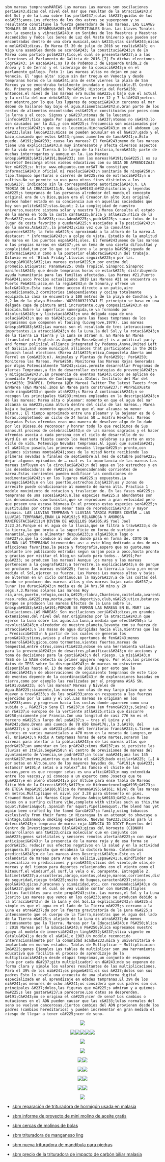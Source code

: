 
```
sbm mareas tempranasMAREAS Las mareas Las mareas son oscilaciones peri&#243;dicas del nivel del mar que resultan de la atracci&#243;n del Sol y de la Luna sobre las part&#237;culas l&#237;quidas de los oc&#233;anos.Los efectos de los dos astros se superponen y su resultante constituye la fuerza generadora de las mareas. LAS LLAVES TONALES DE LAS JERARQU&#205;AS ESPIRITUALES Gran. Las Llaves Tonales son la esencia y vibraci&#243;n en Sonidos de los Maestros y Maestras Ascendidos y Todos los Seres de Luz del Vasto Universo que pueden ser encontradas dentro de una obra musical,sean &#233;stas sinf&#243;nicas o mel&#243;dicas. En Marea El 30 de julio de 2016 se realiz&#243; en Vigo una asamblea donde se acord&#243; la constituci&#243;n de En Marea como partido pol&#237;tico,el cual se presentar&#237;a a las elecciones al Parlamento de Galicia de 2016.[7] En dichas elecciones logr&#243; 14 esca&#241;os (8 de Podemos,3 de Esquerda Unida,2 de Anova y 1 de Cerna) y el liderazgo de la oposici&#243;n en el parlamento gallego. Foto 1: Las mareas altas no dejan en paz a Venecia. El 'agua alta' sigue sin dar tregua en Venecia y desde tempranas horas de la ma&#241;ana de este viernes la plaza de San Marcos ya se encontraba totalmente inundada e inaccesible.El Centro de. Primeros pobladores del Per&#250; Historia del Per&#250; Entonces,el nivel de las mareas era mucho m&#225;s bajo que el actual y la orilla del mar debi&#243; de estar entre 12 y 7 kil&#243;metros mar adentro,por lo que los lugares de ocupaci&#243;n cercanos al mar deben de hallarse hay bajo el agua.Alimentaci&#243;n.Gran parte de los restos de alimentos encontrados est&#225;n constituidos por peces como la lorna y el coco. Signos y s&#237;ntomas de la leucemia linfoc&#237;tica aguda Por supuesto,estos s&#237;ntomas no s&#243;lo son causados por la ALL,y con m&#225;s frecuencia son ocasionados por otra afecci&#243;n que no es leucemia.Hinchaz&#243;n en el abdomen Las c&#233;lulas leuc&#233;micas se pueden acumular en el h&#237;gado y el bazo,causando que estos &#243;rganos aumenten de tama&#241;o.Esto puede. &#191;Qu&#233; causa las mareas? El fen&#243;meno de las mareas tiene una explicaci&#243;n muy interesante y afecta diversos aspectos de la vida en la Tierra.A lo largo de la historia,form&#243; parte de muchas interrogantes y aunque en la. Las Mareas &nbsp;&#0183;&#32;&#191;Qu&#233; son las mareas?&#191;Cu&#225;l es su secreto? Descarga otros videos educativos con su GUIA DE APRENDIZAJE Ver m&#225;s: http: www.edupunto.com mrSAT No constituye informaci&#243;n oficial ni resoluci&#243;n sanitaria de ning&#250;n tipo.Tampoco aperturas o cierres de &#225;rea de extracci&#243;n o cultivo.No se permite su uso para otros fines distintos a los aqu&#237; indicados sin la correspondiente autorizaci&#243;n. LA TEORIA DE LA CREACI&#211;N. &nbsp;&#0183;&#32;historias y leyendas m&#225;s tempranas de las personas alrededor del mundo,el concepto original era de un Dios,quien era el Creador.Un alto Dios original parece haber estado en su conciencia aun en aquellas sociedades que hoy son polite&#237;stas.&quot; 2.La complejidad de nuestro universo,nuestro sistema solar y nuestro Tu Marea Consulta el estado de la marea en toda la costa cant&#225;brica y atl&#225;ntica de la Pen&#237;nsula Ib&#233;rica.Adem&#225;s,podr&#225;s sacar fotos de tu lugar de costa favorito y quedar&#225;n asociadas a la posici&#243;n de la marea.As&#237;,la pr&#243;xima vez que la consultes aparecer&#225; la foto m&#225;s aproximada a la altura de la marea.A destacar: * Informaci&#243;n a golpe de vista. Estudio de la amplitud de marea en los puertos espa&#241;oles. El fen&#243;meno de las mareas o las propias mareas en s&#237;,es un tema de una cierta dificultad y complejidad,tan por lo que se refiere a la propia b&#250;squeda de informaci&#243;n como a la posterior elaboraci&#243;n del trabajo. Diluvio en el ‘Black Friday’.Lluvias seguir&#225;n por las. &nbsp;&#0183;&#32;Las mareas estar&#225;n por encima del promedio.Etiquetas: Panam&#225; Onda Tropical Sinaproc.Sinaproc manifest&#243; que desde tempranas horas se estar&#225; distribuyendo ayuda humanitaria para las familias afectadas. Las Mareas #21,Puerto Pe&#241;asco Precios actualizados 2019 Las Mareas #21 se encuentra en Puerto Pe&#241;asco,en la regi&#243;n de Sonora,y ofrece un balc&#243;n.Esta casa tiene acceso directo a un patio,aire acondicionado,2 dormitorios independientes y cocina totalmente equipada.La casa se encuentra a 100 metros de la playa de Conchas y a 2,2 km de la playa Mirador. WO2010032197A1 El principio se basa en una delgada capa de pintura anti incrustante,cuya composici&#243;n es biocida.Sobre la superficie sumergida,se va formando por disoluci&#243;n y lixiviaci&#243;n una delgada capa de una soluci&#243;n que es t&#243;xica para las fases tempranas de los organismos que componen el fouling (Lovegrove,1979). Las mareas &nbsp;&#0183;&#32;Las mareas son el resultado de tres interacciones importantes.La atracci&#243;n de la Luna,la del Sol,y la rotaci&#243;n de la Tierra La Tierra y la Luna se atraen m. En Marea En Marea (translated in English as &quot;En Masse&quot;) is a political party and former political alliance integrated by Podemos,Anova,United Left of Galicia,and some municipal alliances that participated in the 2015 Spanish local elections (Marea Atl&#225;ntica,Compostela Aberta and Ferrol en Com&#250;n). Animales y Plantas de Per&#250;: Per&#250; Monitorea las Mareas. Per&#250; Monitorea las Mareas Rojas Generadas por Algas Potencialmente T&#243;xicas.permite desarrollar Programas de Alertas Tempranas,a fin de desarrollar estrategias de prevenci&#243;n y mitigaci&#243;n.En presencia de eventos t&#243;xicos se aplican de inmediato Programas de Contingencia.(Datos: Instituto del Mar del Per&#250; IMARPE). EnMarea (@En Marea) Twitter The latest Tweets from EnMarea (@En Marea).Imos En Marea para constru&#237;r #UnPaisXusto onde ningu&#233;n quede atr&#225;s Marea A continuaci&#243;n se recogen los principales t&#233;rminos empleados en la descripci&#243;n de las mareas: Marea alta o pleamar: momento en que el agua del mar alcanza su m&#225;xima altura dentro del ciclo de las mareas.; Marea baja o bajamar: momento opuesto,en que el mar alcanza su menor altura.; El tiempo aproximado entre una pleamar y la bajamar es de 6 horas,completando un ciclo de 24 horas 50 … Asatru Hexefus: Mareas Sagradas Estas ofrendas eran una manera de devolver algo de lo dado por los Dioses,de reconocer y honrar todo lo que recibimos de Sus manos.El proceso de celebraci&#243;n de las mareas sagradas y el hacer ofrendas asocia a cada persona con el ciclo de desarrollo de su Wyrd.Es en esta fiesta cuando los Heathens celebran su parte en este ciclo de vida. Meteovigo Nevadas tempranas.Al igual que sucedi&#243; el a&#241;o pasado,las primeras nevadas llegar&#225;n pronto,con algunos sistemas monta&#241;osos de la mitad Norte recibiendo las primeras nevadas a finales de septiembre.El mes de octubre podr&#225; dejar algunos episodios de … cual es la importancia de las mareas Las mareas influyen en la circulaci&#243;n del agua en los estrechos y en las desembocaduras de r&#237;os desencadenando corrientes de marea.Estas corrientes pueden modificar las condiciones de sedimentaci&#243;n en los lugares m&#225;s expuestos.La navegaci&#243;n en los puertos,estrechos,baj&#237;os y zonas de arrecife puede condicionarse al momento de marea alta. Practica 1 modelo movimiento de rotacion y traslacion de. En las fases m&#225;s tempranas de una sucesi&#243;n,las especies m&#225;s abundantes son las denominadas oportunistas,que se reproducen a gran velocidad pero que poseen una escasa biomasa.En el proceso estas especies ser&#225;n sustituidas por otras con menor tasa de reproducci&#243;n y mayor biomasa. LAS LLUVIAS TEMPRANA Y LLUVIAS TARDIA PUEDES CONTAR … LAS LLUVIAS TEMPRANAS,ERAN LA M&#193;S MILAGROSA Y AMOROSA MANIFESTACI&#211;N DIVINA DE AQUELLOS D&#205;AS Yoel Joel 2:23,24.Porque es el agua de la lluvia,que se filtra a trav&#233;s de la tierra,la que brota a la superficie en forma de surtidor o manantial,yendo a alimentar despu&#233;s alg&#250;n lago o r&#237;o,que la conduce al mar,de donde pasa en forma de. COTO DE SALMON LAS TEMPRANAS bienvenidos as: a este blog dedicado a dos de mis aficciones favoritas,la pesca y fotografia,espero que os guste,mas adelante ire publicando entradas segun surjan poco a poco,hasta pronto y gracias por visitar el blog,un saludo para todos.. &#191;Por qu&#233; se producen las mareas? Aunque los mares y las mareas pertenecen a la geograf&#237;a terrestre,la explicaci&#243;n de porque se producen las mareas est&#225; fuera de la tierra.La luna y,en menor medida el Sol,ejercen su fuerza. Las Mareas Las mareas altas y bajas se alternan en un ciclo continuo.En la mayor&#237;a de las costas del mundo se producen dos mareas altas y dos mareas bajas cada d&#237;a lunar (su duraci&#243;n media es de 24 hrs.50 mins.y 28 segs.).3.Mareas solares Las mareas Hoy ria,ares,puerto,refugio,costa,&#225;rtabra,Chanteiro,coitelada,avarenta,seselle,o raso,redes,&#225;rea,morta,puerto,deportivo,club,n&#225;utico,betanzos Porque se producen las mareas Efectos de la Luna sobre la. &nbsp;&#0183;&#32;&#191;PORQUE SE FORMAN LAS MAREAS EN EL MAR? Las Glaciaciones.LAS MAREAS: Son oscilaciones peri&#243;dicas,en grandes extensiones,del nivel del mar,originadas por la atracci&#243;n que ejerce la Luna sobre las aguas.La Luna,a medida que efect&#250;a la revoluci&#243;n alrededor de nuestro planeta,levanta con su fuerza de atracci&#243;n las masas de agua dirigidas hacia ella,mientras que las … Predicci&#243;n A partir de los cuales se generan los pron&#243;sticos,avisos y alertas oportunos de fen&#243;menos meteorol&#243;gicos,como tormentas,vientos fuertes,mareas de tempestad,entre otros,convirti&#233;ndose en una herramienta valiosa para la prevenci&#243;n de desastres,planificaci&#243;n de acciones y toma de decisiones para la gesti&#243;n del riesgo. La misi&#243;n TESS de la NASA detecta su primer agujero negro. Por ello,los primeros datos de TESS sobre la disrupci&#243;n de mareas no estuvieron disponibles hasta el 13 de marzo de 2019.Es por esto que la obtenci&#243;n de observaciones de seguimiento tempranas de este tipo de eventos depende de la coordinaci&#243;n de exploraciones basadas en tierra,como por ejemplo las realizadas por el programa ASAS SN. &#191;Qu&#233; son las mareas? Mareas y Niveles de Agua.B&#225;sicamente,las mareas son olas de muy largo plazo que se mueven a trav&#233;s de los oc&#233;anos en respuesta a las fuerzas ejercidas por la Luna y el Sol.Las mareas se originan en los oc&#233;anos y progresan hacia las costas donde aparecen como una subida o … R&#237;o Sena El r&#237;o Sena (en franc&#233;s,Seine) es un r&#237;o europeo de la vertiente atl&#225;ntica que discurre &#250;nicamente por Francia.Con una longitud de casi 776 km es el tercero m&#225;s largo del pa&#237;s — tras el Loira y el R&#243;dano.Drena una cuenca de 78 650 km&#178;,la 3.&#170; del pa&#237;s y casi un s&#233;ptimo del territorio franc&#233;s.Tiene sus fuentes en varios manantiales a 470 msnm en la meseta de Langres,en el. Uni&#243;n Radio A tempranas horas de este martes,sonaron las sirenas para alertar a la poblaci&#243;n de las mareas altas que podr&#237;an aumentar en los pr&#243;ximos d&#237;as si persiste las lluvias en Italia.Seg&#250;n el centro de previsiones de mareas del ayuntamiento de Venecia,se podr&#237;an tocar ma&#241;ana los 145 cent&#237;metros,mientras que hasta el s&#225;bado oscilar&#225; […] A por setas en Altube,uno de los mayores hayedos de. “&#191;A qu&#233; estamos? &#191;A setas o a Rolex?”.Es famoso el chiste de los vascos,pero es que recoger setas es una afici&#243;n muy extendida entre los vascos,y si conoces a un experto como Josetxu que te gu&#237;e en pleno oto&#241;o por Altube para ense Tabla de Mareas Sitio Web de la Direcci&#195;&#179;n de Hidrometeorolog&#195;&#173;a de ETESA Rep&#195;&#186;blica de Panam&#195;&#161; Nivel de las mareas en metros.Multiplique el nivel por 3.28 para obtenerlo en pies. Crowned Heads Las Mareas Cigar Review &nbsp;&#0183;&#32;Las Mareas takes on a surfing culture vibe,complete with vitolas such as this,the &quot;Tuberia&quot;,Spanish for &quot;Pipeline&quot;.The blend has yet again been crafted by the famed Garc&#237;a family,using tobaccos exclusively from their farms in Nicaragua in an attempt to showcase a vintage,Cubanesque smoking experience. Nuevas t&#233;cnicas para la detecci&#243;n temprana de marea roja AGENCIA ID DICYT Expertos del Centro de Investigaciones Biol&#243;gicas del Noroeste (CIBNOR) desarrollaron una t&#233;cnica molecular que en conjunto con im&#225;genes satelitales y sensores remotos alertar&#225;n con mayor anticipaci&#243;n la presencia de la marea roja y de esa forma se podr&#225; reducir sus efectos negativos en la salud y en la actividad pesquera.El proyecto que encabeza la doctora Norma. Calendarios predicci&#243;n de las mareas Ares Descripci&#243;n.Este es el calendario de mareas para Ares en Galicia,Espa&#241;a.Windfinder se especializa en predicciones y pron&#243;sticos del viento,de olas,de mareas y del tiempo para deportes relacionados con el viento como el kitesurf,el windsurf,el surf,la vela o el parapente. Entregable 2. batimetr&#237;a,escolleras,abrigo,vientos,oleaje,mareas,corrientes,distancias de seguridad,riesgo tr&#225;nsito de buques,caracter&#237;sticas geol&#243;gicas,huracanes y sismicidad,etc… con recomendaci&#243;n de pol&#237;gono en el cual se vea viable contar con m&#250;ltiples sitios factibles para este prop&#243;sito. Las mareas,el Sol y la Luna Icarito Las mareas que vemos en los oc&#233;anos se producen debido a la atracci&#243;n de la Luna y del Sol.La explicaci&#243;n m&#225;s simple es que el agua en el lado de la Tierra m&#225;s cercano a la Luna es atra&#237;da por la fuerza gravitatoria de la Luna m&#225;s intensamente que el cuerpo de la Tierra,mientras que el agua del lado de la Tierra m&#225;s alejado de la Luna es atra&#237;da menos intensamente que la Tierra. Mareas por la Educaci&#243;n P&#250;blica : 2018 Mareas por la Educaci&#243;n P&#250;blica expresamos nuestro apoyo al modelo de inmersi&#243;n ling&#252;&#237;stica vigente en Catalu&#241;a desde el a&#241;o 1983.Un modelo reconocido internacionalmente por la comunidad acad&#233;mica y universitaria e implantado en muchos estados. Tablas de Multiplicar ~ Multiplicacion Im&#225;genes Ejemplos Las tablas de multiplicar son una herramienta educativa que facilita el proceso de aprendizaje de la multiplicaci&#243;n desde etapas tempranas,un conjunto de esquemas (uno por cada d&#237;gito multiplicador) en d&#243;nde se exponen de forma clara y simple los valores resultantes de las multiplicaciones. Para el 39% de los ni&#241;os peque&#241;os sus &#237;dolos son sus padres Esto lo revela una encuesta de una plataforma digital especializada en el aprendizaje en edades tempranas.El 39% de los ni&#241;os menores de ocho a&#241;os considera que sus padres son sus principales &#237;dolos,las figuras que m&#225;s admiran y a quienes m&#225;s les gustar&#237;a parecerse.Los datos se desprenden. &#191;C&#243;mo se origina el c&#225;ncer de seno? Los cambios o mutaciones en el ADN pueden causar que las c&#233;lulas normales del seno se vuelvan cancerosas.Ciertos cambios del ADN provienen desde los padres (cambios hereditarios) y pueden incrementar en gran medida el riesgo de llegar a tener c&#225;ncer de seno. 
```

<div align="center">

<a href="https://es-crusher.shibang-china.com/github&k=sbm+mareas+tempranas"><img src="https://static.shibang-china.com/es/crusher/logo.jpg"></a>

<a href="https://es-crusher.shibang-china.com/github&k=sbm+mareas+tempranas"><img src="https://static.shibang-china.com/es/crusher/index.jpg"></a><a href="https://es-crusher.shibang-china.com/material.htmlgithub&k=sbm+mareas+tempranas"><img src="https://static.shibang-china.com/es/crusher/material.jpg"></a><a href="https://es-crusher.shibang-china.com/application.htmlgithub&k=sbm+mareas+tempranas"><img src="https://static.shibang-china.com/es/crusher/application.jpg"></a><a href="https://es-crusher.shibang-china.com/aboutus.htmlgithub&k=sbm+mareas+tempranas"><img src="https://static.shibang-china.com/es/crusher/aboutus.jpg"></a><a href="https://es-crusher.shibang-china.com/contact.htmlgithub&k=sbm+mareas+tempranas"><img src="https://static.shibang-china.com/es/crusher/contact.jpg"></a>

<a href="https://es-crusher.shibang-china.com/github&k=sbm+mareas+tempranas"><img src="https://static.shibang-china.com/es/crusher/banner.jpg"></a>

<a href="https://swt.shibang-china.com/github&k=sbm+mareas+tempranas"><img src="https://static.shibang-china.com/es/crusher/text.jpg"></a>

<a href="https://swt.shibang-china.com/github&k=sbm+mareas+tempranas"><img src="https://static.shibang-china.com/es/crusher/chat.jpg"></a><a href="https://es-crusher.shibang-china.com/contact.htmlgithub&k=sbm+mareas+tempranas"><img src="https://static.shibang-china.com/es/crusher/message.jpg"></a>

<a href="https://es-crusher.shibang-china.com/products/pe.htmlgithub&k=sbm+mareas+tempranas"><img src="https://static.shibang-china.com/es/crusher/pe.jpg"></a><a href="https://es-crusher.shibang-china.com/products/pf.htmlgithub&k=sbm+mareas+tempranas"><img src="https://static.shibang-china.com/es/crusher/pf.jpg"></a>

<a href="https://es-crusher.shibang-china.com/products/hpt.htmlgithub&k=sbm+mareas+tempranas"><img src="https://static.shibang-china.com/es/crusher/hpt.jpg"></a><a href="https://es-crusher.shibang-china.com/products/vsi.htmlgithub&k=sbm+mareas+tempranas"><img src="https://static.shibang-china.com/es/crusher/vsi.jpg"></a>

<a href="https://es-crusher.shibang-china.com/products/klv.htmlgithub&k=sbm+mareas+tempranas"><img src="https://static.shibang-china.com/es/crusher/klv.jpg"></a><a href="https://es-crusher.shibang-china.com/products/portable.htmlgithub&k=sbm+mareas+tempranas"><img src="https://static.shibang-china.com/es/crusher/portable.jpg"></a>

<a href="https://swt.shibang-china.com/github&k=sbm+mareas+tempranas"><img src="https://static.shibang-china.com/es/crusher/case.jpg"></a>

</div>


* [sbm reparación de trituradora de hormigón usada en malasia](sbm%20reparaci%C3%B3n%20de%20trituradora%20de%20hormig%C3%B3n%20usada%20en%20malasia.md)

* [sbm informe de proyecto de mini molino de aceite gratis](sbm%20informe%20de%20proyecto%20de%20mini%20molino%20de%20aceite%20gratis.md)

* [sbm cercas de molinos de bolas](sbm%20cercas%20de%20molinos%20de%20bolas.md)

* [sbm trituradora de manganeso ling](sbm%20trituradora%20de%20manganeso%20ling.md)

* [sbm nueva trituradora de mandíbula para piedras](sbm%20nueva%20trituradora%20de%20mand%C3%ADbula%20para%20piedras.md)

* [sbm precio de la trituradora de impacto de carbón biliar malasia](sbm%20precio%20de%20la%20trituradora%20de%20impacto%20de%20carb%C3%B3n%20biliar%20malasia.md)